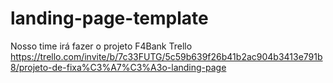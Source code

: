 # landing-page-template

Nosso time irá fazer o projeto F4Bank
Trello https://trello.com/invite/b/7c33FUTG/5c59b639f26b41b2ac904b3413e791b8/projeto-de-fixa%C3%A7%C3%A3o-landing-page
